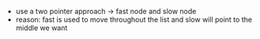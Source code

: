 * use a two pointer approach -> fast node and slow node
* reason: fast is used to move throughout the list and slow will point to the middle we want
​
​
​